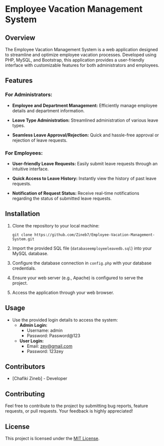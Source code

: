 # Employee Vacation Management System

## Overview

The Employee Vacation Management System is a web application designed to streamline and optimize employee vacation processes. Developed using PHP, MySQL, and Bootstrap, this application provides a user-friendly interface with customizable features for both administrators and employees.

## Features

### For Administrators:

- **Employee and Department Management:** Efficiently manage employee details and department information.
  
- **Leave Type Administration:** Streamlined administration of various leave types.
  
- **Seamless Leave Approval/Rejection:** Quick and hassle-free approval or rejection of leave requests.

### For Employees:

- **User-friendly Leave Requests:** Easily submit leave requests through an intuitive interface.

- **Quick Access to Leave History:** Instantly view the history of past leave requests.

- **Notification of Request Status:** Receive real-time notifications regarding the status of submitted leave requests.

## Installation

1. Clone the repository to your local machine:

   ```
   git clone https://github.com/Zineb7/Employee-Vacation-Management-System.git
   ```

2. Import the provided SQL file (`databaseemployeeleavedb.sql`) into your MySQL database.

3. Configure the database connection in `config.php` with your database credentials.

4. Ensure your web server (e.g., Apache) is configured to serve the project.

5. Access the application through your web browser.

## Usage

- Use the provided login details to access the system:
  - **Admin Login:**
    - Username: admin
    - Password: Password@123
  - **User Login:**
    - Email: zey@gmail.com
    - Password: 123zey

## Contributors

- [Chafiki Zineb] - Developer

## Contributing

Feel free to contribute to the project by submitting bug reports, feature requests, or pull requests. Your feedback is highly appreciated!

## License

This project is licensed under the [MIT License](LICENSE).
